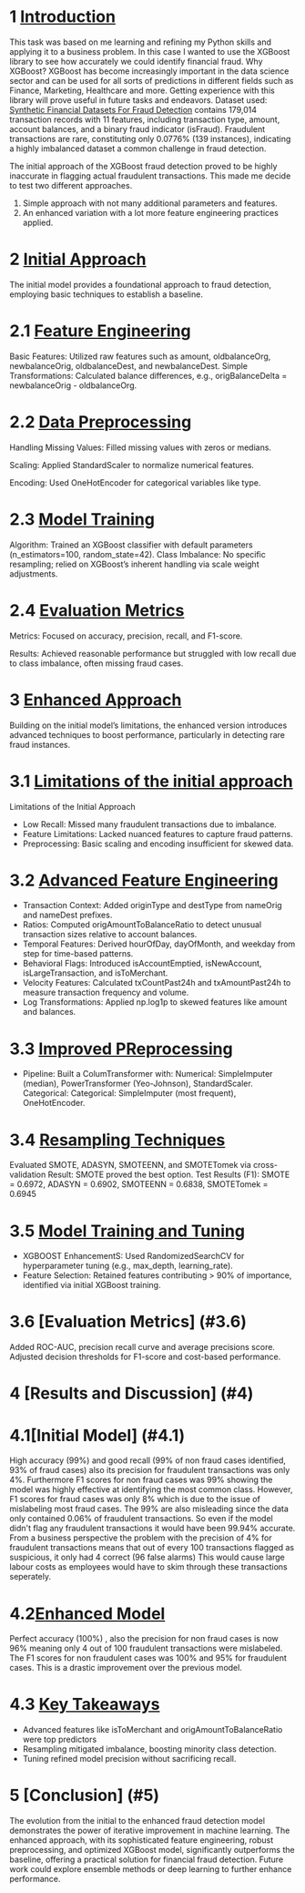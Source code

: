 # 1 [Introduction](#1)
This task was based on me learning and refining my Python skills and applying it to a business problem.
In this case I wanted to use the XGBoost library to see how accurately we could identify financial fraud.
Why XGBoost? XGBoost has become increasingly important in the data science sector and can be used for all sorts of predictions in different fields such as Finance, Marketing, Healthcare and more.
Getting experience with this library will prove useful in future tasks and endeavors. 
Dataset used: [Synthetic Financial Datasets For Fraud Detection](https://www.kaggle.com/datasets/ealaxi/paysim1?resource=download)
contains 179,014 transaction records with 11 features, including transaction type, amount, account balances, and a binary fraud indicator (isFraud). 
Fraudulent transactions are rare, constituting only 0.0776% (139 instances), indicating a highly imbalanced dataset a common challenge in fraud detection.

The initial approach of the XGBoost fraud detection proved to be highly inaccurate in flagging actual fraudulent transactions. 
This made me decide to test two different approaches.
1. Simple approach with not many additional parameters and features.
2. An enhanced variation with a lot more feature engineering practices applied.

# 2 [Initial Approach](#2)
The initial model provides a foundational approach to fraud detection, employing basic techniques to establish a baseline.

# 2.1 [Feature Engineering](#2.1)
Basic Features: Utilized raw features such as amount, oldbalanceOrg, newbalanceOrig, oldbalanceDest, and newbalanceDest.
Simple Transformations: Calculated balance differences, e.g., origBalanceDelta = newbalanceOrig - oldbalanceOrg.

# 2.2 [Data Preprocessing](#2.2)
Handling Missing Values: Filled missing values with zeros or medians.

Scaling: Applied StandardScaler to normalize numerical features.

Encoding: Used OneHotEncoder for categorical variables like type.

# 2.3 [Model Training](#2.3)

Algorithm: Trained an XGBoost classifier with default parameters (n_estimators=100, random_state=42).
Class Imbalance: No specific resampling; relied on XGBoost’s inherent handling via scale weight adjustments.

# 2.4 [Evaluation Metrics](#2.4)
Metrics: Focused on accuracy, precision, recall, and F1-score.

Results: Achieved reasonable performance but struggled with low recall due to class imbalance, often missing fraud cases.

# 3 [Enhanced Approach](#3)
Building on the initial model’s limitations, the enhanced version introduces advanced techniques to boost performance, particularly in detecting rare fraud instances.

# 3.1 [Limitations of the initial approach](#3.1)
Limitations of the Initial Approach

* Low Recall: Missed many fraudulent transactions due to imbalance.
* Feature Limitations: Lacked nuanced features to capture fraud patterns.
* Preprocessing: Basic scaling and encoding insufficient for skewed data.

# 3.2 [Advanced Feature Engineering](#3.2)
* Transaction Context: Added originType and destType from nameOrig and nameDest prefixes.
* Ratios: Computed origAmountToBalanceRatio to detect unusual transaction sizes relative to account balances.
* Temporal Features: Derived hourOfDay, dayOfMonth, and weekday from step for time-based patterns.
* Behavioral Flags: Introduced isAccountEmptied, isNewAccount, isLargeTransaction, and isToMerchant.
* Velocity Features: Calculated txCountPast24h and txAmountPast24h to measure transaction frequency and volume.
* Log Transformations: Applied np.log1p to skewed features like amount and balances.

# 3.3 [Improved PReprocessing](#3.3)
* Pipeline: Built a ColumTransformer with: Numerical: SimpleImputer (median), PowerTransformer (Yeo-Johnson), StandardScaler. Categorical: Categorical: SimpleImputer (most frequent), OneHotEncoder.

# 3.4 [Resampling Techniques](#3.4)
Evaluated SMOTE, ADASYN, SMOTEENN, and SMOTETomek via cross-validation
Result: SMOTE proved the best option. Test Results (F1): SMOTE = 0.6972, ADASYN = 0.6902, SMOTEENN = 0.6838, SMOTETomek = 0.6945

# 3.5 [Model Training and Tuning](#3.5)
* XGBOOST EnhancementS: Used RandomizedSearchCV for hyperparameter tuning (e.g., max_depth, learning_rate).
* Feature Selection: Retained features contributing > 90% of importance, identified via initial XGBoost training.

# 3.6 [Evaluation Metrics] (#3.6)
Added ROC-AUC, precision recall curve and average precisions score.
Adjusted decision thresholds for F1-score and cost-based performance. 

# 4 [Results and Discussion] (#4)
# 4.1[Initial Model] (#4.1)
  High accuracy (99%) and good recall (99% of non fraud cases identified, 93% of fraud cases)  also its precision for fraudulent transactions was only 4%.
  Furthermore F1 scores for non fraud cases was 99% showing the model was highly effective at identifying the most common class.
  However, F1 scores for fraud cases was only 8% which is due to the issue of mislabeling most fraud cases.
  The 99% are also misleading since the data only contained 0.06% of fraudulent transactions. So even if the model didn't flag any fraudulent transactions it would have been 99.94% accurate.
  From a business perspective the problem with the precision of 4% for fraudulent transactions means that out of every 100 transactions flagged as suspicious, it only had 4 correct (96 false alarms)
  This would cause large labour costs as employees would have to skim through these transactions seperately. 

# 4.2[Enhanced Model](#4.2)
   Perfect accuracy (100%) , also the precision for non fraud cases is now 96% meaning only 4 out of 100 fraudulent transactions were mislabeled. 
   The F1 scores for non fraudulent cases was 100% and 95% for fraudulent cases. This is a drastic improvement over the previous model. 

# 4.3 [Key Takeaways](#4.3)
* Advanced features like isToMerchant and origAmountToBalanceRatio were top predictors
* Resampling mitigated imbalance, boosting minority class detection.
* Tuning refined model precision without sacrificing recall.

# 5 [Conclusion] (#5)
The evolution from the initial to the enhanced fraud detection model demonstrates the power of iterative improvement in machine learning. The enhanced approach, with its sophisticated feature engineering, robust preprocessing, and optimized XGBoost model, significantly outperforms the baseline, offering a practical solution for financial fraud detection. Future work could explore ensemble methods or deep learning to further enhance performance.
